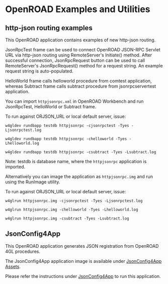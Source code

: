 # OpenROAD Examples and Utilities

## http-json routing examples

This OpenROAD application contains examples of new http-json routing. 

JsonRpcTest frame can be used to connect OpenROAD JSON-RPC Servlet URL via http-json routing using RemoteServer's Initiate() method. After successful connection, JsonRpcRequest button can be used to call RemoteServer's JsonRpcRequest() method for a request string. An example request string is auto-populated.

HelloWorld frame calls helloworld procedure from comtest application, whereas Subtract frame calls subtract procedure from jsonrpcservertest application.

You can import `httpjsonrpc.xml` in OpenROAD Workbench and run JsonRpcTest, HelloWorld or Subtract frame. 

To run against ORJSON_URL or local default server, issue:

	w4gldev rundbapp testdb httpjsonrpc -cjsonrpctest -Tyes -Ljsonrpctest.log

	w4gldev rundbapp testdb httpjsonrpc -chelloworld -Tyes -Lhelloworld.log
	
	w4gldev rundbapp testdb httpjsonrpc -csubtract -Tyes -Lsubtract.log

Note: testdb is database name, where the `httpjsonrpc` application is imported. 

Alternatively you can image the application as `httpjsonrpc.img` and run using the RunImage utility.

To run against ORJSON_URL or local default server, issue:

	w4glrun httpjsonrpc.img -cjsonrpctest -Tyes -Ljsonrpctest.log
	
	w4glrun httpjsonrpc.img -chelloworld -Tyes -Lhelloworld.log

	w4glrun httpjsonrpc.img -csubtract -Tyes -Lsubtract.log

## JsonConfig4App

This OpenROAD application generates JSON registration from OpenROAD 4GL procedures.

The JsonConfig4App application image is available under [JsonConfig4App Assets](https://github.com/ActianCorp/OpenROAD_json/releases/).

Please refer the instructions under [JsonConfig4App](https://github.com/ActianCorp/OpenROAD_json/releases/) to run this application.
